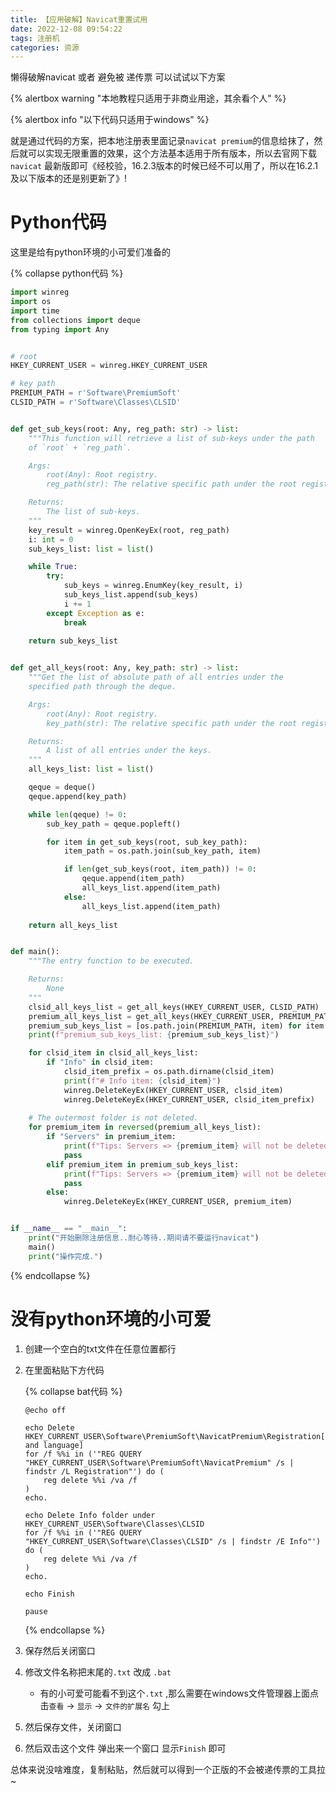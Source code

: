 ```yaml
---
title: 【应用破解】Navicat重置试用
date: 2022-12-08 09:54:22
tags: 注册机
categories: 资源
---
```






懒得破解navicat 或者 避免被 递传票 可以试试以下方案



<!-- more -->

{% alertbox warning "本地教程只适用于非商业用途，其余看个人" %}

{% alertbox info "以下代码只适用于windows" %}



就是通过代码的方案，把本地注册表里面记录`navicat premium`的信息给抹了，然后就可以实现无限重置的效果，这个方法基本适用于所有版本，所以去官网下载 `navicat` 最新版即可《经校验，16.2.3版本的时候已经不可以用了，所以在16.2.1及以下版本的还是别更新了》!

# Python代码

这里是给有python环境的小可爱们准备的

{% collapse python代码 %}

```python
import winreg
import os
import time
from collections import deque
from typing import Any


# root
HKEY_CURRENT_USER = winreg.HKEY_CURRENT_USER

# key path
PREMIUM_PATH = r'Software\PremiumSoft'
CLSID_PATH = r'Software\Classes\CLSID'


def get_sub_keys(root: Any, reg_path: str) -> list:
    """This function will retrieve a list of sub-keys under the path
    of `root` + `reg_path`.

    Args:
        root(Any): Root registry.
        reg_path(str): The relative specific path under the root registry.

    Returns:
        The list of sub-keys.
    """
    key_result = winreg.OpenKeyEx(root, reg_path)
    i: int = 0
    sub_keys_list: list = list()

    while True:
        try:
            sub_keys = winreg.EnumKey(key_result, i)
            sub_keys_list.append(sub_keys)
            i += 1
        except Exception as e:
            break
    
    return sub_keys_list


def get_all_keys(root: Any, key_path: str) -> list:
    """Get the list of absolute path of all entries under the
    specified path through the deque.

    Args:
        root(Any): Root registry.
        key_path(str): The relative specific path under the root registry.

    Returns:
        A list of all entries under the keys.
    """
    all_keys_list: list = list()

    qeque = deque()
    qeque.append(key_path)

    while len(qeque) != 0:
        sub_key_path = qeque.popleft()

        for item in get_sub_keys(root, sub_key_path):
            item_path = os.path.join(sub_key_path, item)

            if len(get_sub_keys(root, item_path)) != 0:
                qeque.append(item_path)
                all_keys_list.append(item_path)
            else:
                all_keys_list.append(item_path)
    
    return all_keys_list


def main():
    """The entry function to be executed.

    Returns:
        None
    """
    clsid_all_keys_list = get_all_keys(HKEY_CURRENT_USER, CLSID_PATH)
    premium_all_keys_list = get_all_keys(HKEY_CURRENT_USER, PREMIUM_PATH)
    premium_sub_keys_list = [os.path.join(PREMIUM_PATH, item) for item in get_sub_keys(HKEY_CURRENT_USER, PREMIUM_PATH)]
    print(f"premium_sub_keys_list: {premium_sub_keys_list}")

    for clsid_item in clsid_all_keys_list:
        if "Info" in clsid_item:
            clsid_item_prefix = os.path.dirname(clsid_item)
            print(f"# Info item: {clsid_item}")
            winreg.DeleteKeyEx(HKEY_CURRENT_USER, clsid_item)
            winreg.DeleteKeyEx(HKEY_CURRENT_USER, clsid_item_prefix)
    
    # The outermost folder is not deleted.
    for premium_item in reversed(premium_all_keys_list):
        if "Servers" in premium_item:
            print(f"Tips: Servers => {premium_item} will not be deleted.")
            pass
        elif premium_item in premium_sub_keys_list:
            print(f"Tips: Servers => {premium_item} will not be deleted.")
            pass
        else:
            winreg.DeleteKeyEx(HKEY_CURRENT_USER, premium_item)


if __name__ == "__main__":
    print("开始删除注册信息..耐心等待..期间请不要运行navicat")
    main()
    print("操作完成.")
```

{% endcollapse %}



# 没有python环境的小可爱



1. 创建一个空白的txt文件在任意位置都行

2. 在里面粘贴下方代码

   {% collapse bat代码 %}

   ```te
   @echo off
   
   echo Delete HKEY_CURRENT_USER\Software\PremiumSoft\NavicatPremium\Registration[version and language]
   for /f %%i in ('"REG QUERY "HKEY_CURRENT_USER\Software\PremiumSoft\NavicatPremium" /s | findstr /L Registration"') do (
       reg delete %%i /va /f
   )
   echo.
   
   echo Delete Info folder under HKEY_CURRENT_USER\Software\Classes\CLSID
   for /f %%i in ('"REG QUERY "HKEY_CURRENT_USER\Software\Classes\CLSID" /s | findstr /E Info"') do (
       reg delete %%i /va /f
   )
   echo.
   
   echo Finish
   
   pause
   ```

   {% endcollapse %}

3. 保存然后关闭窗口

4. 修改文件名称把末尾的`.txt` 改成 `.bat` 

   - 有的小可爱可能看不到这个`.txt` ,那么需要在windows文件管理器上面点击`查看` -> `显示` -> `文件的扩展名` 勾上

5. 然后保存文件，关闭窗口

6. 然后双击这个文件 弹出来一个窗口 显示`Finish` 即可





总体来说没啥难度，复制粘贴，然后就可以得到一个正版的不会被递传票的工具拉~

